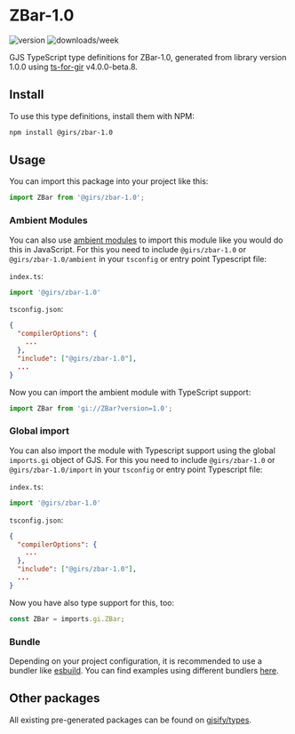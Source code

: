 
# ZBar-1.0

![version](https://img.shields.io/npm/v/@girs/zbar-1.0)
![downloads/week](https://img.shields.io/npm/dw/@girs/zbar-1.0)


GJS TypeScript type definitions for ZBar-1.0, generated from library version 1.0.0 using [ts-for-gir](https://github.com/gjsify/ts-for-gir) v4.0.0-beta.8.


## Install

To use this type definitions, install them with NPM:
```bash
npm install @girs/zbar-1.0
```

## Usage

You can import this package into your project like this:
```ts
import ZBar from '@girs/zbar-1.0';
```

### Ambient Modules

You can also use [ambient modules](https://github.com/gjsify/ts-for-gir/tree/main/packages/cli#ambient-modules) to import this module like you would do this in JavaScript.
For this you need to include `@girs/zbar-1.0` or `@girs/zbar-1.0/ambient` in your `tsconfig` or entry point Typescript file:

`index.ts`:
```ts
import '@girs/zbar-1.0'
```

`tsconfig.json`:
```json
{
  "compilerOptions": {
    ...
  },
  "include": ["@girs/zbar-1.0"],
  ...
}
```

Now you can import the ambient module with TypeScript support: 

```ts
import ZBar from 'gi://ZBar?version=1.0';
```

### Global import

You can also import the module with Typescript support using the global `imports.gi` object of GJS.
For this you need to include `@girs/zbar-1.0` or `@girs/zbar-1.0/import` in your `tsconfig` or entry point Typescript file:

`index.ts`:
```ts
import '@girs/zbar-1.0'
```

`tsconfig.json`:
```json
{
  "compilerOptions": {
    ...
  },
  "include": ["@girs/zbar-1.0"],
  ...
}
```

Now you have also type support for this, too:

```ts
const ZBar = imports.gi.ZBar;
```

### Bundle

Depending on your project configuration, it is recommended to use a bundler like [esbuild](https://esbuild.github.io/). You can find examples using different bundlers [here](https://github.com/gjsify/ts-for-gir/tree/main/examples).

## Other packages

All existing pre-generated packages can be found on [gjsify/types](https://github.com/gjsify/types).

